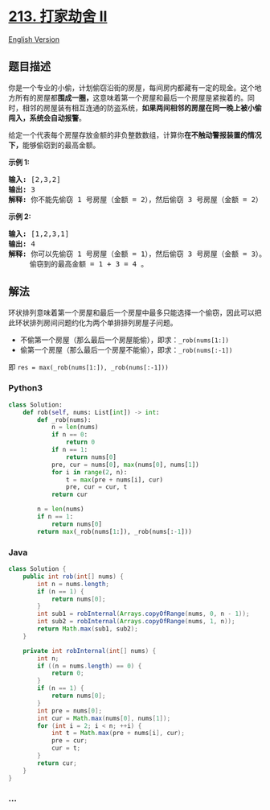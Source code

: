 # [213. 打家劫舍 II](https://leetcode-cn.com/problems/house-robber-ii)

[English Version](/solution/0200-0299/0213.House%20Robber%20II/README_EN.md)

## 题目描述

<!-- 这里写题目描述 -->
<p>你是一个专业的小偷，计划偷窃沿街的房屋，每间房内都藏有一定的现金。这个地方所有的房屋都<strong>围成一圈，</strong>这意味着第一个房屋和最后一个房屋是紧挨着的。同时，相邻的房屋装有相互连通的防盗系统，<strong>如果两间相邻的房屋在同一晚上被小偷闯入，系统会自动报警</strong>。</p>

<p>给定一个代表每个房屋存放金额的非负整数数组，计算你<strong>在不触动警报装置的情况下，</strong>能够偷窃到的最高金额。</p>

<p><strong>示例&nbsp;1:</strong></p>

<pre><strong>输入:</strong> [2,3,2]
<strong>输出:</strong> 3
<strong>解释:</strong> 你不能先偷窃 1 号房屋（金额 = 2），然后偷窃 3 号房屋（金额 = 2）, 因为他们是相邻的。
</pre>

<p><strong>示例 2:</strong></p>

<pre><strong>输入:</strong> [1,2,3,1]
<strong>输出:</strong> 4
<strong>解释:</strong> 你可以先偷窃 1 号房屋（金额 = 1），然后偷窃 3 号房屋（金额 = 3）。
&nbsp;    偷窃到的最高金额 = 1 + 3 = 4 。</pre>

## 解法

<!-- 这里可写通用的实现逻辑 -->

环状排列意味着第一个房屋和最后一个房屋中最多只能选择一个偷窃，因此可以把此环状排列房间问题约化为两个单排排列房屋子问题。

- 不偷第一个房屋（那么最后一个房屋能偷），即求：`_rob(nums[1:])`
- 偷第一个房屋（那么最后一个房屋不能偷），即求：`_rob(nums[:-1])`

即 `res = max(_rob(nums[1:]), _rob(nums[:-1]))`

<!-- tabs:start -->

### **Python3**

<!-- 这里可写当前语言的特殊实现逻辑 -->

```python
class Solution:
    def rob(self, nums: List[int]) -> int:
        def _rob(nums):
            n = len(nums)
            if n == 0:
                return 0
            if n == 1:
                return nums[0]
            pre, cur = nums[0], max(nums[0], nums[1])
            for i in range(2, n):
                t = max(pre + nums[i], cur)
                pre, cur = cur, t
            return cur

        n = len(nums)
        if n == 1:
            return nums[0]
        return max(_rob(nums[1:]), _rob(nums[:-1]))
```

### **Java**

<!-- 这里可写当前语言的特殊实现逻辑 -->

```java
class Solution {
    public int rob(int[] nums) {
        int n = nums.length;
        if (n == 1) {
            return nums[0];
        }
        int sub1 = robInternal(Arrays.copyOfRange(nums, 0, n - 1));
        int sub2 = robInternal(Arrays.copyOfRange(nums, 1, n));
        return Math.max(sub1, sub2);
    }

    private int robInternal(int[] nums) {
        int n;
        if ((n = nums.length) == 0) {
            return 0;
        }
        if (n == 1) {
            return nums[0];
        }
        int pre = nums[0];
        int cur = Math.max(nums[0], nums[1]);
        for (int i = 2; i < n; ++i) {
            int t = Math.max(pre + nums[i], cur);
            pre = cur;
            cur = t;
        }
        return cur;
    }
}
```

### **...**

```

```

<!-- tabs:end -->
